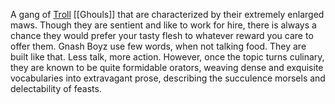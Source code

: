 A gang of [Troll](Trolls) [[Ghouls]] that are characterized by their extremely enlarged maws. Though they are sentient and like to work for hire, there is always a chance they would prefer your tasty flesh to whatever reward you care to offer them.
Gnash Boyz use few words, when not talking food. They are built like that. Less talk, more action. However, once the topic turns culinary, they are known to be quite formidable orators, weaving dense and exquisite vocabularies into extravagant prose, describing the succulence morsels and delectability of feasts.

